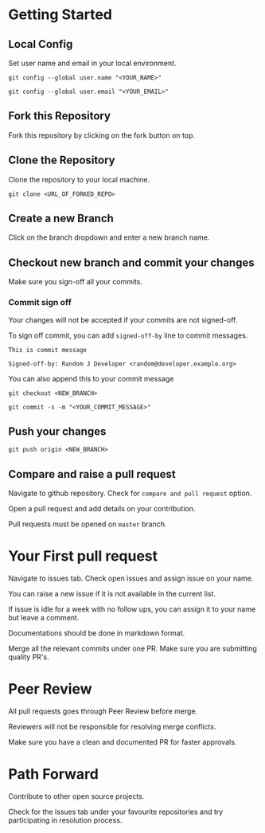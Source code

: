 # Getting Started

## Local Config

Set user name and email in your local environment.

```
git config --global user.name "<YOUR_NAME>"

git config --global user.email "<YOUR_EMAIL>"
```

## Fork this Repository

Fork this repository by clicking on the fork button on top.

## Clone the Repository

Clone the repository to your local machine.

```
git clone <URL_OF_FORKED_REPO>
```

## Create a new Branch

Click on the branch dropdown and enter a new branch name.

## Checkout new branch and commit your changes

Make sure you sign-off all your commits.

### Commit sign off

Your changes will not be accepted if your commits are not signed-off.

To sign off commit, you can add ``signed-off-by`` line to commit messages.


```
This is commit message

Signed-off-by: Random J Developer <random@developer.example.org>
```

You can also append this to your commit message

```
git checkout <NEW_BRANCH>

git commit -s -m "<YOUR_COMMIT_MESSAGE>"
```

## Push your changes

```
git push origin <NEW_BRANCH>
```

## Compare and raise a pull request

Navigate to github repository. Check for ``compare and pull request`` option.

Open a pull request and add details on your contribution.

Pull requests must be opened on ``master`` branch.


# Your First pull request

Navigate to issues tab. Check open issues and assign issue on your name.

You can raise a new issue if it is not available in the current list.

If issue is idle for a week with no follow ups, you can assign it to your name but leave a comment.

Documentations should be done in markdown format.

Merge all the relevant commits under one PR. Make sure you are submitting quality PR's.

# Peer Review

All pull requests goes through Peer Review before merge.

Reviewers will not be responsible for resolving merge conflicts. 

Make sure you have a clean and documented PR for faster approvals.

# Path Forward

Contribute to other open source projects.

Check for the issues tab under your favourite repositories and try participating in resolution process.